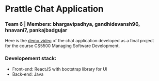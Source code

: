 # Prattle Chat Application
### Team 6 | Members: bhargavipadhya, gandhidevansh96, hnavani7, pankajbadgujar

Here is the [demo video](https://www.youtube.com/watch?v=u5BrfAzZ2lI) of the chat application developed as a final project for the course CS5500 Managing Software Development.

### Developement stack:

* Front-end: ReactJS with bootstrap library for UI
* Back-end: Java
